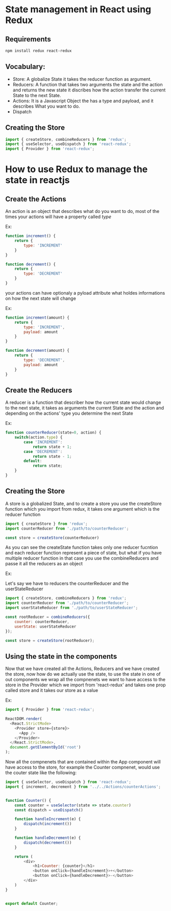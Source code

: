 # State management in React using Redux

## Requirements

```bash
npm install redux react-redux

```

## Vocabulary:

* Store: A globalize State it takes the reducer function as argument.
* Reducers: A function that takes two arguments the state and the action
			and returns the new state it discribes how the action transfer
			the current State to the next State.
* Actions: It is a Javascript Object the has a type and payload, and it
		   describes What you want to do.
* Dispatch

## Creating the Store

```javascript
import { createStore, combineReducers } from 'redux';
import { useSelector, useDispatch } from 'react-redux';
import { Provider } from 'react-redux';

```

# How to use Redux to manage the state in reactjs

## Create the Actions

An action is an object that describes what do you want to do, most of the times your actions will have a property called *type*

Ex:

```javascript
function increment() {
	return {
		type: 'INCREMENT'
	}
}

function decrement() {
	return {
		type: 'DECREMENT'
	}
}

```

your actions can have optionaly a pyload attribute what holdes informations on how the next state will change

Ex:

```javascript
function increment(amount) {
	return {
		type: 'INCREMENT',
		payload: amount
	}
}

function decrement(amount) {
	return {
		type: 'DECREMENT',
		payload: amount
	}
}

```

## Create the Reducers

A reducer is a function that describer how the current state would change to the next state, it takes as arguments the current State and the action and depending on the actions' type you determine the next State

Ex:

```javascript
function counterReducer(state=0, action) {
	switch(action.type) {
		case 'INCREMENT':
			return state + 1;
		case 'DECREMENT':
			return state - 1;
		default:
			return state;
	}
}

```

## Creating the Store

A store is a globalized State, and to create a store you use the createStore function which you import from redux, it takes one argument which is the reducer function

```javascript
import { createStore } from 'redux';
import counterReducer from './path/to/counterReducer';

const store = createStore(counterReducer)

```

As you can see the createState function takes only one reducer fucntion and each reducer function represent a piece of state, but what if you have multiple reducer function in that case you use the combineReducers and passe it all the reducers as an object

Ex:

Let's say we have to reducers the counterReducer and the userStateReducer

```javascript
import { createStore, combineReducers } from 'redux';
import counterReducer from './path/to/counterReducer';
import userStateReducer from './path/to/userStateReducer';

const rootReducer = combineReducers({
	counter: counterReducer,
	userState: userStateReducer	
});

const store = createStore(rootReducer);

```

## Using the state in the components

Now that we have created all the Actions, Reducers and we have created the store, now how do we actually use the state, to use the state in one of out components we wrap all the compnenets we want to have access to the store in the Provider which we import from 'react-redux' and takes one prop called store and it takes our store as a value

Ex:

```javascript
import { Provider } from 'react-redux';

ReactDOM.render(
  <React.StrictMode>
    <Provider store={store}>
      <App />
    </Provider>
  </React.StrictMode>,
  document.getElementById('root')
);

```

Now all the compnenets that are contained within the App component will have access to the store, for example the Counter compnenet, would use the couter state like the following:

```javascript
import { useSelector, useDispatch } from 'react-redux';
import { increment, decrement } from '../../Actions/counterActions';


function Counter() {
	const counter = useSelector(state => state.counter)
	const dispatch = useDispatch()

	function handleIncrement(e) {
		dispatch(increment())
	}

	function handleDecrement(e) {
		dispatch(decrement())
	}

	return (
		<div>
			<h1>Counter: {counter}</h1>
			<button onClick={handleIncrement}>+</button>
			<button onClick={handleDecrement}>-</button>
		</div>
	)
}


export default Counter;

```
